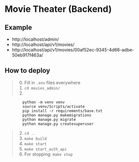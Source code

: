 # Movie Theater (Backend)

## Example
- http://localhost/admin/
- http://localhost/api/v1/movies/
- http://localhost/api/v1/movies/00af52ec-9345-4d66-adbe-50eb917f463a/

## How to deploy
> 0. Fill in `.env` files everywhere
> 1. `cd movies_admin/`
> 2. 
```
        python -m venv venv
        source venv/Scripts/activate
        pip install -r requirements/base.txt
        python manage.py makemigrations
        python manage.py migrate
        python manage.py createsuperuser
```
> 2. `cd ..`
> 3. `make build`
> 4. `make start`
> 5. `make start_auth_api`
> 6. For stopping: `make stop`